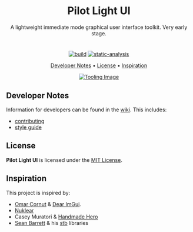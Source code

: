 
<h1 align="center">
  Pilot Light UI
</h1>

<p align="center">A lightweight immediate mode graphical user interface toolkit. Very early stage.</p>

<h1></h1>

<p align="center">
   <a href="https://github.com/hoffstadt/pilotlight-ui/actions?workflow=Build"><img src="https://github.com/hoffstadt/pilotlight-ui/workflows/Build/badge.svg?branch=master" alt="build"></a>
   <a href="https://github.com/hoffstadt/pilotlight-ui/actions?workflow=Static%20Analysis"><img src="https://github.com/hoffstadt/pilotlight-ui/workflows/Static%20Analysis/badge.svg?branch=master" alt="static-analysis"></a>
</p>

<p align="center">
  <a href="#developer-notes">Developer Notes</a> • 
  <a href="#license">License</a> •
  <a href="#inspiration">Inspiration</a>
</p>

<p align="center">
  <a href="https://github.com/hoffstadt/pilotlight-assets"><img src="https://github.com/hoffstadt/pilotlight-assets/blob/master/images/ui0.PNG" alt="Tooling Image"></a>
</p>

## Developer Notes
Information for developers can be found in the [wiki](https://github.com/hoffstadt/pilotlight-ui/wiki). This includes:
* [contributing](https://github.com/hoffstadt/pilotlight/wiki/Contributing)
* [style guide](https://github.com/hoffstadt/pilotlight/wiki/Style-Guide)

## License
**Pilot Light UI** is licensed under the [MIT License](https://github.com/hoffstadt/pilotlight-ui/blob/master/LICENSE).

## Inspiration
This project is inspired by:
* [Omar Cornut](http://www.miracleworld.net/) & [Dear ImGui](https://github.com/ocornut/imgui).
* [Nuklear](https://github.com/Immediate-Mode-UI/Nuklear)
* Casey Muratori & [Handmade Hero](https://handmadehero.org/)
* [Sean Barrett](https://nothings.org/) & his [stb](https://github.com/nothings/stb) libraries

